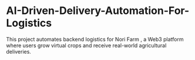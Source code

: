 # AI-Driven-Delivery-Automation-For-Logistics
This project automates backend logistics for Nori Farm , a Web3 platform where users grow virtual crops and receive real-world agricultural deliveries.

